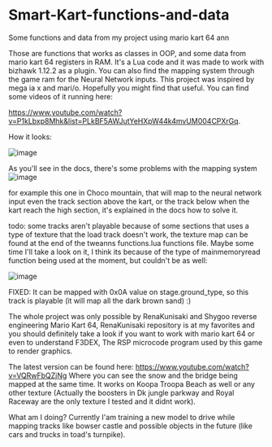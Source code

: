 # Smart-Kart-functions-and-data
Some functions and data from my project using mario kart 64 ann

Those are functions that works as classes in OOP, and some data from mario kart 64 registers in RAM. It's a Lua code and it was
made to work with bizhawk 1.12.2 as a plugin. 
You can also find the mapping system through the game ram for the Neural Network inputs.
This project was inspired by mega ia x and mari/o.
Hopefully you might find that useful.
You can find some videos of it running here:

https://www.youtube.com/watch?v=P1kLbxp8Mhk&list=PLkBF5AWJutYeHXpW44k4mvUM004CPXrGq.

How it looks:

![image](https://user-images.githubusercontent.com/56324869/71424612-ea29f680-2671-11ea-8173-9f5fcc724f1b.png)

As you'll see in the docs, there's some problems with the mapping system
![image](https://user-images.githubusercontent.com/56324869/71424771-35450900-2674-11ea-985d-02bbce4ffa3e.png)

for example this one in Choco mountain, that will map to the neural network input even the track section above the kart, or the track below when the kart reach the high section, it's explained in the docs how to solve it.

todo: some tracks aren't playable because of some sections that uses a type of texture that the load track doesn't work, the texture map can be found at the end of the tweanns functions.lua functions file. Maybe some time I'll take a look on it, I think its because of the type of mainmemoryread function being used at the moment, but couldn't be as well:

![image](https://user-images.githubusercontent.com/56324869/71424888-87d2f500-2675-11ea-9ef3-5d1b638b18aa.png)

FIXED: It can be mapped with 0x0A value on stage.ground_type, so this track is playable (it will map all the dark brown sand) :)

The whole project was only possible by RenaKunisaki and Shygoo reverse engineering Mario Kart 64, RenaKunisaki repository is at my favorites and you should definitely take a look if you want to work with mario kart 64 or even to understand  F3DEX, The RSP microcode program used by this game to render graphics.

The latest version can be found here:
<https://www.youtube.com/watch?v=VQRwFbQZjNg>
Where you can see the snow and the bridge being mapped at the same time. It works on Koopa Troopa Beach as well or any
other texture (Actually the boosters in Dk jungle parkway and Royal Raceway are the only texture I tested and it didnt work).

What am I doing? Currently I'am training a new model to drive while mapping tracks like bowser castle and possible objects in the future (like cars and trucks in toad's turnpike).




